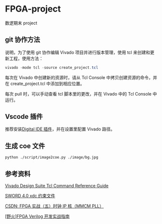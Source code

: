 # FPGA-project

数逻期末 project

## git 协作方法

说明，为了使用 git 协作编辑 Vivado 项目并进行版本管理，使用 tcl 来创建和更新工程，使用方法：

```powershell
vivado -mode tcl -source create_project.tcl
```

每次在 Vivado 中创建新的资源时，请从 Tcl Console 中拷贝创建资源的命令，并在 create_project.tcl 中添加到相应位置。

每次 pull 时，可以手动查看 tcl 脚本里的更改，并在 Vivado 中的 Tcl Console 中运行。

## Vscode 插件

推荐安装[Digital IDE 插件](https://sterben.nitcloud.cn/zh/)，并在设置里配置 Vivado 路径。

## 生成 coe 文件

```bash
python ./script/image2coe.py ./image/bg.jpg
```

## 参考资料

[Vivado Design Suite Tcl Command Reference Guide](https://docs.amd.com/r/en-US/ug835-vivado-tcl-commands)

[SWORD 4.0 xdc 约束文件](http://www.sword.org.cn/sites/default/files/SWORD4.xdc)

[CSDN: FPGA 实战（五）时钟 IP 核（MMCM PLL）](https://blog.csdn.net/weixin_51944426/article/details/120225274)

[[野火]FPGA Verilog 开发实战指南](https://doc.embedfire.com/fpga/altera/ep4ce10_pro/zh/latest)

